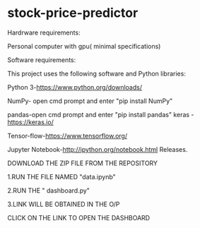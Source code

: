 # stock-price-predictor

Hardrware requirements:

Personal computer with gpu( minimal specifications)

Software requirements:

This project uses the following software and Python libraries:

Python 3-https://www.python.org/downloads/

NumPy- open cmd prompt and enter "pip install NumPy"

pandas-open cmd prompt and enter "pip install pandas"
 keras -https://keras.io/
 
Tensor-flow-https://www.tensorflow.org/

Jupyter Notebook-http://ipython.org/notebook.html
Releases.

DOWNLOAD THE ZIP FILE FROM THE REPOSITORY

1.RUN THE FILE NAMED "data.ipynb"

2.RUN THE " dashboard.py" 

3.LINK WILL BE OBTAINED IN THE O/P

CLICK ON THE LINK TO OPEN THE DASHBOARD




